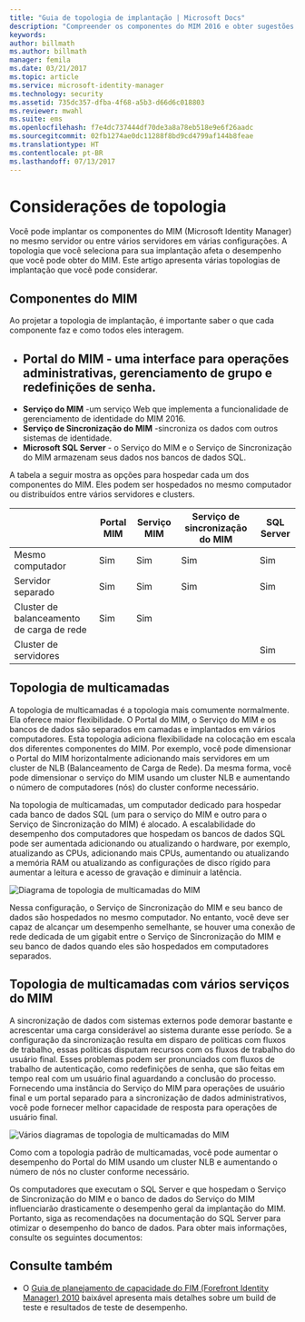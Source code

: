 ```yaml
---
title: "Guia de topologia de implantação | Microsoft Docs"
description: "Compreender os componentes do MIM 2016 e obter sugestões sobre como implantá-los em seu ambiente."
keywords: 
author: billmath
ms.author: billmath
manager: femila
ms.date: 03/21/2017
ms.topic: article
ms.service: microsoft-identity-manager
ms.technology: security
ms.assetid: 735dc357-dfba-4f68-a5b3-d66d6c018803
ms.reviewer: mwahl
ms.suite: ems
ms.openlocfilehash: f7e4dc737444df70de3a8a78eb518e9e6f26aadc
ms.sourcegitcommit: 02fb1274ae0dc11288f8bd9cd4799af144b8feae
ms.translationtype: HT
ms.contentlocale: pt-BR
ms.lasthandoff: 07/13/2017
---
```

# Considerações de topologia
<a id="topology-considerations" class="xliff"></a>
Você pode implantar os componentes do MIM (Microsoft Identity Manager) no mesmo servidor ou entre vários servidores em várias configurações. A topologia que você seleciona para sua implantação afeta o desempenho que você pode obter do MIM. Este artigo apresenta várias topologias de implantação que você pode considerar.

## Componentes do MIM
<a id="mim-components" class="xliff"></a>
Ao projetar a topologia de implantação, é importante saber o que cada componente faz e como todos eles interagem.

- **Portal do MIM** - uma interface para operações administrativas, gerenciamento de grupo e redefinições de senha.
<a id="mim-portal---an-interface-for-password-resets-group-management-and-administrative-operations" class="xliff"></a>
    -
- **Serviço do MIM** -um serviço Web que implementa a funcionalidade de gerenciamento de identidade do MIM 2016.
- **Serviço de Sincronização do MIM** -sincroniza os dados com outros sistemas de identidade.
- **Microsoft SQL Server** - o Serviço do MIM e o Serviço de Sincronização do MIM armazenam seus dados nos bancos de dados SQL.

A tabela a seguir mostra as opções para hospedar cada um dos componentes do MIM. Eles podem ser hospedados no mesmo computador ou distribuídos entre vários servidores e clusters.

| | Portal MIM | Serviço MIM | Serviço de sincronização do MIM | SQL Server |
| --- | --- | --- | --- | --- |
| Mesmo computador | Sim | Sim | Sim | Sim |
| Servidor separado | Sim | Sim | Sim | Sim |
| Cluster de balanceamento de carga de rede | Sim | Sim | | |
| Cluster de servidores | | | | Sim |


## Topologia de multicamadas
<a id="multitier-topology" class="xliff"></a>
A topologia de multicamadas é a topologia mais comumente normalmente. Ela oferece maior flexibilidade. O Portal do MIM, o Serviço do MIM e os bancos de dados são separados em camadas e implantados em vários computadores. Esta topologia adiciona flexibilidade na colocação em escala dos diferentes componentes do MIM. Por exemplo, você pode dimensionar o Portal do MIM horizontalmente adicionando mais servidores em um cluster de NLB (Balanceamento de Carga de Rede). Da mesma forma, você pode dimensionar o serviço do MIM usando um cluster NLB e aumentando o número de computadores (nós) do cluster conforme necessário.

Na topologia de multicamadas, um computador dedicado para hospedar cada banco de dados SQL (um para o serviço do MIM e outro para o Serviço de Sincronização do MIM) é alocado. A escalabilidade do desempenho dos computadores que hospedam os bancos de dados SQL pode ser aumentada adicionando ou atualizando o hardware, por exemplo, atualizando as CPUs, adicionando mais CPUs, aumentando ou atualizando a memória RAM ou atualizando as configurações de disco rígido para aumentar a leitura e acesso de gravação e diminuir a latência.

![Diagrama de topologia de multicamadas do MIM](media/MIM-topo-multitier.png)

Nessa configuração, o Serviço de Sincronização do MIM e seu banco de dados são hospedados no mesmo computador. No entanto, você deve ser capaz de alcançar um desempenho semelhante, se houver uma conexão de rede dedicada de um gigabit entre o Serviço de Sincronização do MIM e seu banco de dados quando eles são hospedados em computadores separados.


## Topologia de multicamadas com vários serviços do MIM
<a id="multitier-topology-with-multiple-mim-services" class="xliff"></a>
A sincronização de dados com sistemas externos pode demorar bastante e acrescentar uma carga considerável ao sistema durante esse período. Se a configuração da sincronização resulta em disparo de políticas com fluxos de trabalho, essas políticas disputam recursos com os fluxos de trabalho do usuário final. Esses problemas podem ser pronunciados com fluxos de trabalho de autenticação, como redefinições de senha, que são feitas em tempo real com um usuário final aguardando a conclusão do processo. Fornecendo uma instância do Serviço do MIM para operações de usuário final e um portal separado para a sincronização de dados administrativos, você pode fornecer melhor capacidade de resposta para operações de usuário final.

![Vários diagramas de topologia de multicamadas do MIM](media/MIM-topo-multitier-multiservice.png)

Como com a topologia padrão de multicamadas, você pode aumentar o desempenho do Portal do MIM usando um cluster NLB e aumentando o número de nós no cluster conforme necessário.

Os computadores que executam o SQL Server e que hospedam o Serviço de Sincronização do MIM e o banco de dados do Serviço do MIM influenciarão drasticamente o desempenho geral da implantação do MIM. Portanto, siga as recomendações na documentação do SQL Server para otimizar o desempenho do banco de dados. Para obter mais informações, consulte os seguintes documentos:

## Consulte também
<a id="see-also" class="xliff"></a>
- O [Guia de planejamento de capacidade do FIM (Forefront Identity Manager) 2010](http://go.microsoft.com/fwlink/?LinkId=200180) baixável apresenta mais detalhes sobre um build de teste e resultados de teste de desempenho.
